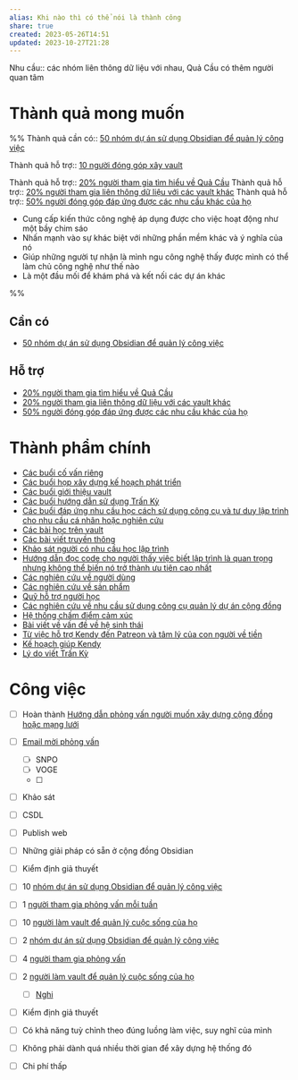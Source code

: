 ```yaml
---
alias: Khi nào thì có thể nói là thành công
share: true
created: 2023-05-26T14:51
updated: 2023-10-27T21:28
---
```

Nhu cầu:: các nhóm liên thông dữ liệu với nhau, Quả Cầu có thêm người quan tâm

# Thành quả mong muốn
%%
Thành quả cần có:: [50 nhóm dự án sử dụng Obsidian để quản lý công việc](../2%20Th%C3%A0nh%20qu%E1%BA%A3%20mong%20mu%E1%BB%91n/Nh%C3%B3m%20d%E1%BB%B1%20%C3%A1n%20d%C3%B9ng%20vault%20%C4%91%E1%BB%83%20qu%E1%BA%A3n%20l%C3%BD%20c%C3%B4ng%20vi%E1%BB%87c/50%20nh%C3%B3m%20d%E1%BB%B1%20%C3%A1n%20s%E1%BB%AD%20d%E1%BB%A5ng%20Obsidian%20%C4%91%E1%BB%83%20qu%E1%BA%A3n%20l%C3%BD%20c%C3%B4ng%20vi%E1%BB%87c.md)

Thành quả hỗ trợ:: [10 người đóng góp xây vault](10%20ng%C6%B0%E1%BB%9Di%20%C4%91%C3%B3ng%20g%C3%B3p%20x%C3%A2y%20vault.md)

Thành quả hỗ trợ:: [20% người tham gia tìm hiểu về Quả Cầu](../2%20Th%C3%A0nh%20qu%E1%BA%A3%20mong%20mu%E1%BB%91n/Ng%C6%B0%E1%BB%9Di%20d%C3%B9ng%20%C4%91%C3%B3ng%20g%C3%B3p%20cho%20d%E1%BB%B1%20%C3%A1n/20%25%20ng%C6%B0%E1%BB%9Di%20tham%20gia%20t%C3%ACm%20hi%E1%BB%83u%20v%E1%BB%81%20Qu%E1%BA%A3%20C%E1%BA%A7u.md)
Thành quả hỗ trợ:: [20% người tham gia liên thông dữ liệu với các vault khác](../2%20Th%C3%A0nh%20qu%E1%BA%A3%20mong%20mu%E1%BB%91n/Ng%C6%B0%E1%BB%9Di%20d%C3%B9ng%20li%C3%AAn%20th%C3%B4ng%20d%E1%BB%AF%20li%E1%BB%87u/20%25%20ng%C6%B0%E1%BB%9Di%20tham%20gia%20li%C3%AAn%20th%C3%B4ng%20d%E1%BB%AF%20li%E1%BB%87u%20v%E1%BB%9Bi%20c%C3%A1c%20vault%20kh%C3%A1c.md)
Thành quả hỗ trợ:: [50% người đóng góp đáp ứng được các nhu cầu khác của họ](../2%20Th%C3%A0nh%20qu%E1%BA%A3%20mong%20mu%E1%BB%91n/Ng%C6%B0%E1%BB%9Di%20d%C3%B9ng%20li%C3%AAn%20th%C3%B4ng%20d%E1%BB%AF%20li%E1%BB%87u/50%25%20ng%C6%B0%E1%BB%9Di%20%C4%91%C3%B3ng%20g%C3%B3p%20%C4%91%C3%A1p%20%E1%BB%A9ng%20%C4%91%C6%B0%E1%BB%A3c%20c%C3%A1c%20nhu%20c%E1%BA%A7u%20kh%C3%A1c%20c%E1%BB%A7a%20h%E1%BB%8D.md) 


- Cung cấp kiến thức công nghệ áp dụng được cho việc hoạt động như một bầy chim sáo
- Nhấn mạnh vào sự khác biệt với những phần mềm khác và ý nghĩa của nó
- Giúp những người tự nhận là mình ngu công nghệ thấy được mình có thể làm chủ công nghệ như thế nào
- Là một đầu mối để khám phá và kết nối các dự án khác

%%
## Cần có
- [50 nhóm dự án sử dụng Obsidian để quản lý công việc](../2%20Th%C3%A0nh%20qu%E1%BA%A3%20mong%20mu%E1%BB%91n/Nh%C3%B3m%20d%E1%BB%B1%20%C3%A1n%20d%C3%B9ng%20vault%20%C4%91%E1%BB%83%20qu%E1%BA%A3n%20l%C3%BD%20c%C3%B4ng%20vi%E1%BB%87c/50%20nh%C3%B3m%20d%E1%BB%B1%20%C3%A1n%20s%E1%BB%AD%20d%E1%BB%A5ng%20Obsidian%20%C4%91%E1%BB%83%20qu%E1%BA%A3n%20l%C3%BD%20c%C3%B4ng%20vi%E1%BB%87c.md)

## Hỗ trợ
- [20% người tham gia tìm hiểu về Quả Cầu](../2%20Th%C3%A0nh%20qu%E1%BA%A3%20mong%20mu%E1%BB%91n/Ng%C6%B0%E1%BB%9Di%20d%C3%B9ng%20%C4%91%C3%B3ng%20g%C3%B3p%20cho%20d%E1%BB%B1%20%C3%A1n/20%25%20ng%C6%B0%E1%BB%9Di%20tham%20gia%20t%C3%ACm%20hi%E1%BB%83u%20v%E1%BB%81%20Qu%E1%BA%A3%20C%E1%BA%A7u.md)
- [20% người tham gia liên thông dữ liệu với các vault khác](../2%20Th%C3%A0nh%20qu%E1%BA%A3%20mong%20mu%E1%BB%91n/Ng%C6%B0%E1%BB%9Di%20d%C3%B9ng%20li%C3%AAn%20th%C3%B4ng%20d%E1%BB%AF%20li%E1%BB%87u/20%25%20ng%C6%B0%E1%BB%9Di%20tham%20gia%20li%C3%AAn%20th%C3%B4ng%20d%E1%BB%AF%20li%E1%BB%87u%20v%E1%BB%9Bi%20c%C3%A1c%20vault%20kh%C3%A1c.md)
- [50% người đóng góp đáp ứng được các nhu cầu khác của họ](../2%20Th%C3%A0nh%20qu%E1%BA%A3%20mong%20mu%E1%BB%91n/Ng%C6%B0%E1%BB%9Di%20d%C3%B9ng%20li%C3%AAn%20th%C3%B4ng%20d%E1%BB%AF%20li%E1%BB%87u/50%25%20ng%C6%B0%E1%BB%9Di%20%C4%91%C3%B3ng%20g%C3%B3p%20%C4%91%C3%A1p%20%E1%BB%A9ng%20%C4%91%C6%B0%E1%BB%A3c%20c%C3%A1c%20nhu%20c%E1%BA%A7u%20kh%C3%A1c%20c%E1%BB%A7a%20h%E1%BB%8D.md)

# Thành phẩm chính
- [Các buổi cố vấn riêng](../3%20Th%C3%A0nh%20ph%E1%BA%A9m/C%C3%A1c%20bu%E1%BB%95i%20c%E1%BB%91%20v%E1%BA%A5n%20ri%C3%AAng/index.md)
- [Các buổi họp xây dựng kế hoạch phát triển](../3%20Th%C3%A0nh%20ph%E1%BA%A9m/C%C3%A1c%20bu%E1%BB%95i%20h%E1%BB%8Dp%20x%C3%A2y%20d%E1%BB%B1ng%20k%E1%BA%BF%20ho%E1%BA%A1ch%20ph%C3%A1t%20tri%E1%BB%83n/index.md)
- [Các buổi giới thiệu vault](../3%20Th%C3%A0nh%20ph%E1%BA%A9m/C%C3%A1c%20bu%E1%BB%95i%20gi%E1%BB%9Bi%20thi%E1%BB%87u%20vault/index.md)
- [Các buổi hướng dẫn sử dụng Trấn Kỳ](../3%20Th%C3%A0nh%20ph%E1%BA%A9m/C%C3%A1c%20bu%E1%BB%95i%20%C4%91%C3%A1p%20%E1%BB%A9ng%20nhu%20c%E1%BA%A7u%20h%E1%BB%8Dc%20c%C3%A1ch%20s%E1%BB%AD%20d%E1%BB%A5ng%20c%C3%B4ng%20c%E1%BB%A5%20v%C3%A0%20t%C6%B0%20duy%20l%E1%BA%ADp%20tr%C3%ACnh%20cho%20nhu%20c%E1%BA%A7u%20c%C3%A1%20nh%C3%A2n%20ho%E1%BA%B7c%20nghi%C3%AAn%20c%E1%BB%A9u/C%C3%A1c%20bu%E1%BB%95i%20h%C6%B0%E1%BB%9Bng%20d%E1%BA%ABn%20s%E1%BB%AD%20d%E1%BB%A5ng%20Tr%E1%BA%A5n%20K%E1%BB%B3.md)
- [Các buổi đáp ứng nhu cầu học cách sử dụng công cụ và tư duy lập trình cho nhu cầu cá nhân hoặc nghiên cứu](../3%20Th%C3%A0nh%20ph%E1%BA%A9m/C%C3%A1c%20bu%E1%BB%95i%20%C4%91%C3%A1p%20%E1%BB%A9ng%20nhu%20c%E1%BA%A7u%20h%E1%BB%8Dc%20c%C3%A1ch%20s%E1%BB%AD%20d%E1%BB%A5ng%20c%C3%B4ng%20c%E1%BB%A5%20v%C3%A0%20t%C6%B0%20duy%20l%E1%BA%ADp%20tr%C3%ACnh%20cho%20nhu%20c%E1%BA%A7u%20c%C3%A1%20nh%C3%A2n%20ho%E1%BA%B7c%20nghi%C3%AAn%20c%E1%BB%A9u/index.md)
- [Các bài học trên vault](../3%20Th%C3%A0nh%20ph%E1%BA%A9m/C%C3%A1c%20b%C3%A0i%20h%E1%BB%8Dc%20tr%C3%AAn%20vault/index.md)
- [Các bài viết truyền thông](../3%20Th%C3%A0nh%20ph%E1%BA%A9m/C%C3%A1c%20b%C3%A0i%20vi%E1%BA%BFt%20truy%E1%BB%81n%20th%C3%B4ng/index.md)
- [Khảo sát người có nhu cầu học lập trình](../3%20Th%C3%A0nh%20ph%E1%BA%A9m/C%C3%A1c%20bu%E1%BB%95i%20%C4%91%C3%A1p%20%E1%BB%A9ng%20nhu%20c%E1%BA%A7u%20h%E1%BB%8Dc%20c%C3%A1ch%20s%E1%BB%AD%20d%E1%BB%A5ng%20c%C3%B4ng%20c%E1%BB%A5%20v%C3%A0%20t%C6%B0%20duy%20l%E1%BA%ADp%20tr%C3%ACnh%20cho%20nhu%20c%E1%BA%A7u%20c%C3%A1%20nh%C3%A2n%20ho%E1%BA%B7c%20nghi%C3%AAn%20c%E1%BB%A9u/Kh%E1%BA%A3o%20s%C3%A1t%20ng%C6%B0%E1%BB%9Di%20c%C3%B3%20nhu%20c%E1%BA%A7u%20h%E1%BB%8Dc%20l%E1%BA%ADp%20tr%C3%ACnh.md)
- [Hướng dẫn đọc code cho người thấy việc biết lập trình là quan trọng nhưng không thể biến nó trở thành ưu tiên cao nhất](../3%20Th%C3%A0nh%20ph%E1%BA%A9m/C%C3%A1c%20bu%E1%BB%95i%20%C4%91%C3%A1p%20%E1%BB%A9ng%20nhu%20c%E1%BA%A7u%20h%E1%BB%8Dc%20c%C3%A1ch%20s%E1%BB%AD%20d%E1%BB%A5ng%20c%C3%B4ng%20c%E1%BB%A5%20v%C3%A0%20t%C6%B0%20duy%20l%E1%BA%ADp%20tr%C3%ACnh%20cho%20nhu%20c%E1%BA%A7u%20c%C3%A1%20nh%C3%A2n%20ho%E1%BA%B7c%20nghi%C3%AAn%20c%E1%BB%A9u/H%C6%B0%E1%BB%9Bng%20d%E1%BA%ABn%20%C4%91%E1%BB%8Dc%20code%20cho%20ng%C6%B0%E1%BB%9Di%20th%E1%BA%A5y%20vi%E1%BB%87c%20bi%E1%BA%BFt%20l%E1%BA%ADp%20tr%C3%ACnh%20l%C3%A0%20quan%20tr%E1%BB%8Dng%20nh%C6%B0ng%20kh%C3%B4ng%20th%E1%BB%83%20bi%E1%BA%BFn%20n%C3%B3%20tr%E1%BB%9F%20th%C3%A0nh%20%C6%B0u%20ti%C3%AAn%20cao%20nh%E1%BA%A5t.md)
- [Các nghiên cứu về người dùng](../3%20Th%C3%A0nh%20ph%E1%BA%A9m/C%C3%A1c%20nghi%C3%AAn%20c%E1%BB%A9u%20v%E1%BB%81%20ng%C6%B0%E1%BB%9Di%20d%C3%B9ng/index.md)
- [Các nghiên cứu về sản phẩm](../3%20Th%C3%A0nh%20ph%E1%BA%A9m/C%C3%A1c%20nghi%C3%AAn%20c%E1%BB%A9u%20v%E1%BB%81%20s%E1%BA%A3n%20ph%E1%BA%A9m/index.md)
- [Quỹ hỗ trợ người học](../3%20Th%C3%A0nh%20ph%E1%BA%A9m/Qu%E1%BB%B9%20h%E1%BB%97%20tr%E1%BB%A3%20ng%C6%B0%E1%BB%9Di%20h%E1%BB%8Dc/index.md)
- [Các nghiên cứu về nhu cầu sử dụng công cụ quản lý dự án cộng đồng](../3%20Th%C3%A0nh%20ph%E1%BA%A9m/C%C3%A1c%20nghi%C3%AAn%20c%E1%BB%A9u%20v%E1%BB%81%20ng%C6%B0%E1%BB%9Di%20d%C3%B9ng/C%C3%A1c%20nghi%C3%AAn%20c%E1%BB%A9u%20v%E1%BB%81%20nhu%20c%E1%BA%A7u%20s%E1%BB%AD%20d%E1%BB%A5ng%20c%C3%B4ng%20c%E1%BB%A5%20qu%E1%BA%A3n%20l%C3%BD%20d%E1%BB%B1%20%C3%A1n%20c%E1%BB%99ng%20%C4%91%E1%BB%93ng/index.md)
- [Hệ thống chấm điểm cảm xúc](../../../../H%E1%BB%87%20th%E1%BB%91ng%20ch%E1%BA%A5m%20%C4%91i%E1%BB%83m%20c%E1%BA%A3m%20x%C3%BAc.md)
- [Bài viết về vấn đề về hệ sinh thái](../3%20Th%C3%A0nh%20ph%E1%BA%A9m/C%C3%A1c%20b%C3%A0i%20vi%E1%BA%BFt%20truy%E1%BB%81n%20th%C3%B4ng/B%C3%A0i%20vi%E1%BA%BFt%20v%E1%BB%81%20v%E1%BA%A5n%20%C4%91%E1%BB%81%20v%E1%BB%81%20h%E1%BB%87%20sinh%20th%C3%A1i.md)
- [Từ việc hỗ trợ Kendy đến Patreon và tâm lý của con người về tiền](../../Tr%E1%BA%A5n%20K%E1%BB%B3/9%20Blog/T%E1%BB%AB%20vi%E1%BB%87c%20h%E1%BB%97%20tr%E1%BB%A3%20Kendy%20%C4%91%E1%BA%BFn%20Patreon%20v%C3%A0%20t%C3%A2m%20l%C3%BD%20c%E1%BB%A7a%20con%20ng%C6%B0%E1%BB%9Di%20v%E1%BB%81%20ti%E1%BB%81n.md)
- [Kế hoạch giúp Kendy](../../Tr%E1%BA%A5n%20K%E1%BB%B3/9%20Blog/index.md)
- [Lý do viết Trấn Kỳ](../../Tr%E1%BA%A5n%20K%E1%BB%B3/9%20Blog/L%C3%BD%20do%20vi%E1%BA%BFt%20Tr%E1%BA%A5n%20K%E1%BB%B3.md)


# Công việc
- [ ] Hoàn thành [Hướng dẫn phỏng vấn người muốn xây dựng cộng đồng hoặc mạng lưới](H%C6%B0%E1%BB%9Bng%20d%E1%BA%ABn%20ph%E1%BB%8Fng%20v%E1%BA%A5n%20ng%C6%B0%E1%BB%9Di%20mu%E1%BB%91n%20x%C3%A2y%20d%E1%BB%B1ng%20c%E1%BB%99ng%20%C4%91%E1%BB%93ng%20ho%E1%BA%B7c%20m%E1%BA%A1ng%20l%C6%B0%E1%BB%9Bi.md)
- [ ] [Email mời phỏng vấn](Email%20m%E1%BB%9Di%20ph%E1%BB%8Fng%20v%E1%BA%A5n.md)
    - [ ] SNPO
    - [ ] VOGE
    - [ ] 
- [ ] Khảo sát
- [ ] CSDL
- [ ] Publish web
- [ ] Những giải pháp có sẵn ở cộng đồng Obsidian
- [ ] Kiểm định giả thuyết
- [ ] 10 [nhóm dự án sử dụng Obsidian để quản lý công việc](50%20nh%C3%B3m%20d%E1%BB%B1%20%C3%A1n%20s%E1%BB%AD%20d%E1%BB%A5ng%20Obsidian%20%C4%91%E1%BB%83%20qu%E1%BA%A3n%20l%C3%BD%20c%C3%B4ng%20vi%E1%BB%87c.md)
- [ ] 1 [người tham gia phỏng vấn mỗi tuần](1%20ng%C6%B0%E1%BB%9Di%20tham%20gia%20ph%E1%BB%8Fng%20v%E1%BA%A5n%20m%E1%BB%97i%20tu%E1%BA%A7n.md)
- [ ] 10 [người làm vault để quản lý cuộc sống của họ](ng%C6%B0%E1%BB%9Di%20l%C3%A0m%20vault%20%C4%91%E1%BB%83%20qu%E1%BA%A3n%20l%C3%BD%20cu%E1%BB%99c%20s%E1%BB%91ng%20c%E1%BB%A7a%20h%E1%BB%8D.md)
- [ ] 2 [nhóm dự án sử dụng Obsidian để quản lý công việc](50%20nh%C3%B3m%20d%E1%BB%B1%20%C3%A1n%20s%E1%BB%AD%20d%E1%BB%A5ng%20Obsidian%20%C4%91%E1%BB%83%20qu%E1%BA%A3n%20l%C3%BD%20c%C3%B4ng%20vi%E1%BB%87c.md)
- [ ] 4 [người tham gia phỏng vấn](1%20ng%C6%B0%E1%BB%9Di%20tham%20gia%20ph%E1%BB%8Fng%20v%E1%BA%A5n%20m%E1%BB%97i%20tu%E1%BA%A7n.md)
- [ ] 2 [người làm vault để quản lý cuộc sống của họ](ng%C6%B0%E1%BB%9Di%20l%C3%A0m%20vault%20%C4%91%E1%BB%83%20qu%E1%BA%A3n%20l%C3%BD%20cu%E1%BB%99c%20s%E1%BB%91ng%20c%E1%BB%A7a%20h%E1%BB%8D.md)
    - [ ] [Nghi](Nghi.md)
- [ ] Kiểm định giả thuyết
- [ ] Có khả năng tuỳ chỉnh theo đúng luồng làm việc, suy nghĩ của mình
- [ ] Không phải dành quá nhiều thời gian để xây dựng hệ thống đó
- [ ] Chi phí thấp

